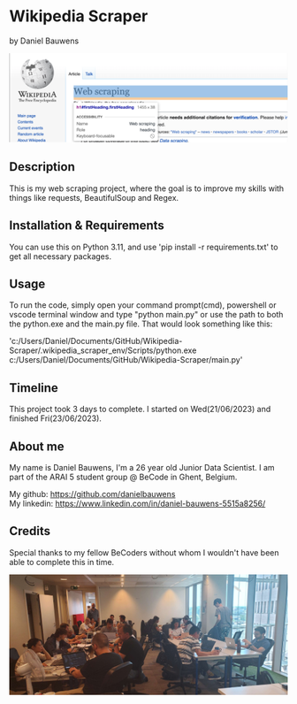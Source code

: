 # Wikipedia Scraper
 by Daniel Bauwens

 ![wikipedia_scraping](./assets/image.png)

## Description
This is my web scraping project, where the goal is to improve my skills with things like requests, BeautifulSoup and Regex.

## Installation & Requirements
You can use this on Python 3.11, and use 'pip install -r requirements.txt' to get all necessary packages.

## Usage
To run the code, simply open your command prompt(cmd), powershell or vscode terminal window and type "python main.py" or use the path to both the python.exe and the main.py file. That would look something like this:

'c:/Users/Daniel/Documents/GitHub/Wikipedia-Scraper/.wikipedia_scraper_env/Scripts/python.exe c:/Users/Daniel/Documents/GitHub/Wikipedia-Scraper/main.py'

## Timeline
This project took 3 days to complete. I started on Wed(21/06/2023) and finished Fri(23/06/2023).

## About me
My name is Daniel Bauwens, I'm a 26 year old Junior Data Scientist. I am part of the ARAI 5 student group @ BeCode in Ghent, Belgium.

My github: https://github.com/danielbauwens    
My linkedin: https://www.linkedin.com/in/daniel-bauwens-5515a8256/    


## Credits
Special thanks to my fellow BeCoders without whom I wouldn't have been able to complete this in time.

![myfellowbecoders](./assets/becodegroup.jpg)